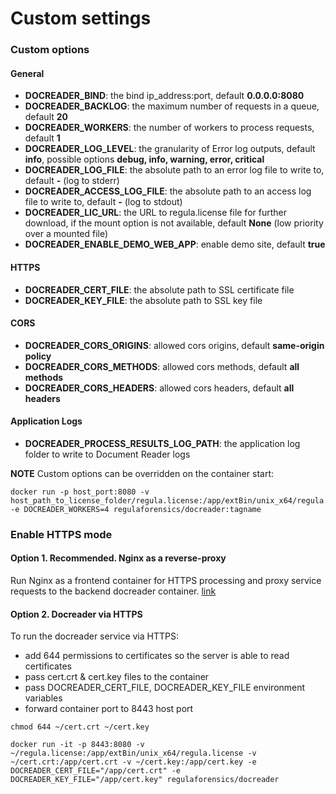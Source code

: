 # Custom settings

### Custom options

#### General

* **DOCREADER\_BIND**: the bind ip\_address:port, default **0.0.0.0:8080**
* **DOCREADER\_BACKLOG**: the maximum number of requests in a queue, default **20**
* **DOCREADER\_WORKERS**: the number of workers to process requests, default **1**
* **DOCREADER\_LOG\_LEVEL**: the granularity of Error log outputs, default **info**, possible options **debug, info, warning, error, critical**
* **DOCREADER\_LOG\_FILE**: the absolute path to an error log file to write to, default **-** \(log to stderr\)
* **DOCREADER\_ACCESS\_LOG\_FILE**: the absolute path to an access log file to write to, default **-** \(log to stdout\)
* **DOCREADER\_LIC\_URL**: the URL to regula.license file for further download, if the mount option is not available, default **None** \(low priority over a mounted file\)
* **DOCREADER\_ENABLE\_DEMO\_WEB\_APP**: enable demo site, default **true**

#### HTTPS

* **DOCREADER\_CERT\_FILE**: the absolute path to SSL certificate file
* **DOCREADER\_KEY\_FILE**: the absolute path to SSL key file

#### CORS

* **DOCREADER\_CORS\_ORIGINS**: allowed cors origins, default **same-origin policy**
* **DOCREADER\_CORS\_METHODS**: allowed cors methods, default **all methods**
* **DOCREADER\_CORS\_HEADERS**: allowed cors headers, default **all headers**

#### Application Logs

* **DOCREADER\_PROCESS\_RESULTS\_LOG\_PATH**: the application log folder to write to Document Reader logs

**NOTE** Custom options can be overridden on the container start:

```text
docker run -p host_port:8080 -v host_path_to_license_folder/regula.license:/app/extBin/unix_x64/regula.license -e DOCREADER_WORKERS=4 regulaforensics/docreader:tagname
```

### Enable HTTPS mode

#### Option 1. Recommended. Nginx as a reverse-proxy

Run Nginx as a frontend container for HTTPS processing and proxy service requests to the backend docreader container. [link](https://docs.nginx.com/nginx/admin-guide/web-server/reverse-proxy/)

#### Option 2. Docreader via HTTPS

To run the docreader service via HTTPS:

* add 644 permissions to certificates so the server is able to read certificates
* pass cert.crt & cert.key files to the container
* pass DOCREADER\_CERT\_FILE, DOCREADER\_KEY\_FILE environment variables
* forward container port to 8443 host port

```text
chmod 644 ~/cert.crt ~/cert.key
```

```text
docker run -it -p 8443:8080 -v ~/regula.license:/app/extBin/unix_x64/regula.license -v ~/cert.crt:/app/cert.crt -v ~/cert.key:/app/cert.key -e DOCREADER_CERT_FILE="/app/cert.crt" -e DOCREADER_KEY_FILE="/app/cert.key" regulaforensics/docreader
```

### 

